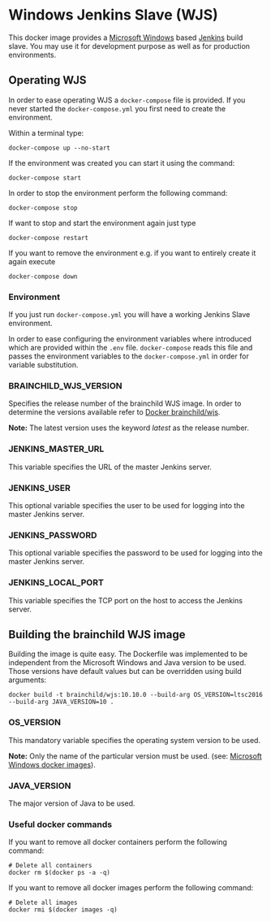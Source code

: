 # Windows Jenkins Slave (WJS)
This docker image provides a [Microsoft Windows](https://www.microsoft.com/windows) based
[Jenkins](https://jenkins.io) build slave. You may use it for development
purpose as well as for production environments.

## Operating WJS
In order to ease operating WJS a `docker-compose` file is provided. If you
never started the `docker-compose.yml` you first need to create the environment.

Within a terminal type:

    docker-compose up --no-start

If the environment was created you can start it using the command:

    docker-compose start

In order to stop the environment perform the following command:

    docker-compose stop

If want to stop and start the environment again just type

    docker-compose restart

If you want to remove the environment e.g. if you want to entirely create it
again execute

    docker-compose down

### Environment
If you just run `docker-compose.yml` you will have a working Jenkins Slave environment.

In order to ease configuring the environment variables where introduced which
are provided within the `.env` file. `docker-compose` reads this file and passes
the environment variables to the `docker-compose.yml` in order for variable
substitution.

### BRAINCHILD\_WJS\_VERSION
Specifies the release number of the brainchild WJS image. In order to
determine the versions available refer to
[Docker brainchild/wjs](https://hub.docker.com/r/brainchild/wjs).

__Note:__ The latest version uses the keyword _latest_ as the release number.

### JENKINS\_MASTER\_URL
This variable specifies the URL of the master Jenkins server.

### JENKINS\_USER
This optional variable specifies the user to be used for logging into the master Jenkins server.

### JENKINS\_PASSWORD
This optional variable specifies the password to be used for logging into the master Jenkins server.

### JENKINS\_LOCAL\_PORT
This variable specifies the TCP port on the host to access the Jenkins server.

## Building the brainchild WJS image
Building the image is quite easy. The Dockerfile was implemented to be
independent from the Microsoft Windows and Java version to be used. Those versions
have default values but can be overridden using build arguments:

    docker build -t brainchild/wjs:10.10.0 --build-arg OS_VERSION=ltsc2016 --build-arg JAVA_VERSION=10 .

### OS\_VERSION
This mandatory variable specifies the operating system version to be used.

__Note:__ Only the name of the particular version must be used.
(see: [Microsoft Windows docker images](https://hub.docker.com/r/microsoft/windowsservercore)).

### JAVA\_VERSION
The major version of Java to be used.

### Useful docker commands
If you want to remove all docker containers perform the following command:

    # Delete all containers
    docker rm $(docker ps -a -q)

If you want to remove all docker images perform the following command:

    # Delete all images
    docker rmi $(docker images -q)
